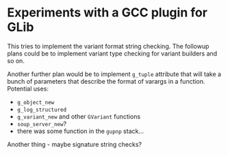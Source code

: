 Experiments with a GCC plugin for GLib
======================================

This tries to implement the variant format string checking. The
followup plans could be to implement variant type checking for variant
builders and so on.

Another further plan would be to implement `g_tuple` attribute that
will take a bunch of parameters that describe the format of varargs in
a function. Potential uses:

- `g_object_new`
- `g_log_structured`
- `g_variant_new` and other `GVariant` functions
- `soup_server_new`?
- there was some function in the `gupnp` stack…

Another thing - maybe signature string checks?
